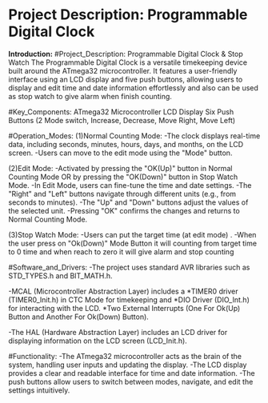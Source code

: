 # **Project Description: Programmable Digital Clock**

**Introduction:**
#Project_Description: Programmable Digital Clock & Stop Watch
The Programmable Digital Clock is a versatile timekeeping device built around the ATmega32 microcontroller. It features a user-friendly interface using an LCD display and five push buttons, allowing users to display and edit time and date information effortlessly and also can be used as stop watch to give alarm when finish counting.

#Key_Components:
ATmega32 Microcontroller
LCD Display
Six Push Buttons (2 Mode switch, Increase, Decrease, Move Right, Move Left)

#Operation_Modes:
(1)Normal Counting Mode:
-The clock displays real-time data, including seconds, minutes, hours, days, and months, on the LCD screen.
-Users can move to the edit mode using the "Mode" button.

(2)Edit Mode:
-Activated by pressing the "OK(Up)" button in Normal Counting Mode
OR by pressing the "OK(Down)" button in Stop Watch Mode.
-In Edit Mode, users can fine-tune the time and date settings.
-The "Right" and "Left" buttons navigate through different units (e.g., from seconds to minutes).
-The "Up" and "Down" buttons adjust the values of the selected unit.
-Pressing "OK" confirms the changes and returns to Normal Counting Mode.

(3)Stop Watch Mode:
-Users can put the target time (at edit mode) .
-When the user press on "Ok(Down)" Mode Button it will counting from target time to 0 time and when reach to zero it will give alarm and stop counting

#Software_and_Drivers:
-The project uses standard AVR libraries such as STD_TYPES.h and BIT_MATH.h.

-MCAL (Microcontroller Abstraction Layer) includes a
*TIMER0 driver (TIMER0_Init.h) in CTC Mode for timekeeping and
*DIO Driver (DIO_Int.h) for interacting with the LCD.
*Two External Interrupts (One For Ok(Up) Button and Another For Ok(Down) Button).

-The HAL (Hardware Abstraction Layer) includes an LCD driver for displaying information on the LCD screen (LCD_Init.h).

#Functionality:
-The ATmega32 microcontroller acts as the brain of the system, handling user inputs and updating the display.
-The LCD display provides a clear and readable interface for time and date information.
-The push buttons allow users to switch between modes, navigate, and edit the settings intuitively.


